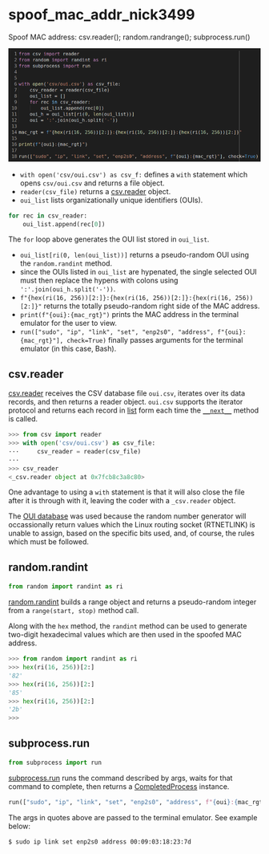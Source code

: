 # spoof_mac_addr_nick3499
Spoof MAC address: csv.reader(); random.randrange(); subprocess.run()

![screen capture](screen_capture.png)

- `with open('csv/oui.csv') as csv_f:` defines a `with` statement which opens `csv/oui.csv` and returns a file object.
- `reader(csv_file)` returns a [csv.reader](reader(csv_file)) object.
- `oui_list` lists organizationally unique identifiers (OUIs).

```python
for rec in csv_reader:
    oui_list.append(rec[0])
```

The `for` loop above generates the OUI list stored in `oui_list`.

- `oui_list[ri(0, len(oui_list))]` returns a pseudo-random OUI using the `random.randint` method.
- since the OUIs listed in `oui_list` are hypenated, the single selected OUI must then replace the hypens with colons using `':'.join(oui_h.split('-'))`.
- `f"{hex(ri(16, 256))[2:]}:{hex(ri(16, 256))[2:]}:{hex(ri(16, 256))[2:]}"` returns the totally pseudo-random right side of the MAC address.
- `print(f"{oui}:{mac_rgt}")` prints the MAC address in the terminal emulator for the user to view.
- `run(["sudo", "ip", "link", "set", "enp2s0", "address", f"{oui}:{mac_rgt}"], check=True)` finally passes arguments for the terminal emulator (in this case, Bash).

## csv.reader

[csv.reader](https://docs.python.org/3/library/csv.html#csv.reader) receives the CSV database file `oui.csv`, iterates over its data records, and then returns a reader object. `oui.csv` supports the iterator protocol and returns each record in [list](https://developers.google.com/edu/python/lists) form each time the [`__next__`](https://docs.python.org/3/c-api/iter.html#c.PyIter_Next) method is called.

```python
>>> from csv import reader
>>> with open('csv/oui.csv') as csv_file:
···     csv_reader = reader(csv_file)
··· 
>>> csv_reader
<_csv.reader object at 0x7fcb8c3a8c80>
```

One advantage to using a `with` statement is that it will also close the file after it is through with it, leaving the coder with a `_csv.reader` object.

The [OUI database](http://standards-oui.ieee.org/oui/oui.txt) was used because the random number generator will occassionally return values which the Linux routing socket (RTNETLINK) is unable to assign, based on the specific bits used, and, of course, the rules which must be followed.

## random.randint

```python
from random import randint as ri
```

[random.randint](https://docs.python.org/3/library/random.html#random.randint) builds a range object and returns a pseudo-random integer from a `range(start, stop)` method call.

Along with the `hex` method, the `randint` method can be used to generate two-digit hexadecimal values which are then used in the spoofed MAC address.

```python
>>> from random import randint as ri
>>> hex(ri(16, 256))[2:]
'82'
>>> hex(ri(16, 256))[2:]
'85'
>>> hex(ri(16, 256))[2:]
'2b'
>>> 
```

## subprocess.run

```python
from subprocess import run
```

[subprocess.run](https://docs.python.org/3/library/subprocess.html#subprocess.run) runs the command described by args, waits for that command to complete, then returns a [CompletedProcess](https://docs.python.org/3/library/subprocess.html#subprocess.CompletedProcess) instance.

```python
run(["sudo", "ip", "link", "set", "enp2s0", "address", f"{oui}:{mac_rgt}"], check=True)
```

The args in quotes above are passed to the terminal emulator. See example below:

```sh
$ sudo ip link set enp2s0 address 00:09:03:18:23:7d
```
